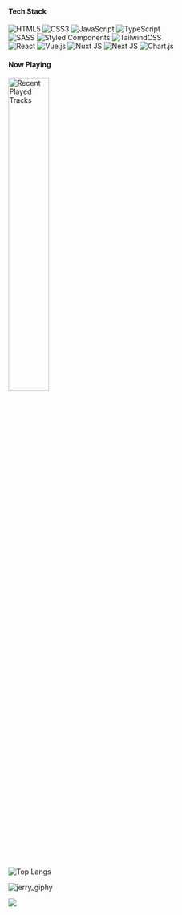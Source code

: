 #### Tech Stack
![HTML5](https://img.shields.io/badge/html5-%23E34F26.svg?style=flat-square&logo=html5&logoColor=white) ![CSS3](https://img.shields.io/badge/css3-%231572B6.svg?style=flat-square&logo=css3&logoColor=white) ![JavaScript](https://img.shields.io/badge/javascript-%23323330.svg?style=flat-square&logo=javascript&logoColor=%23F7DF1E) ![TypeScript](https://img.shields.io/badge/typescript-%23007ACC.svg?style=flat-square&logo=typescript&logoColor=white) <br/>
![SASS](https://img.shields.io/badge/SASS-hotpink.svg?style=flat-square&logo=SASS&logoColor=white) ![Styled Components](https://img.shields.io/badge/styled--components-DB7093?style=flat-square&logo=styled-components&logoColor=white) ![TailwindCSS](https://img.shields.io/badge/tailwindcss-%2338B2AC.svg?style=flat-square&logo=tailwind-css&logoColor=white) <br/>
![React](https://img.shields.io/badge/react-%2320232a.svg?style=flat-square&logo=react&logoColor=%2361DAFB) ![Vue.js](https://img.shields.io/badge/vue.js-%2335495e.svg?style=flat-square&logo=vuedotjs&logoColor=%234FC08D) ![Nuxt JS](https://img.shields.io/badge/Nuxt-002E3B?style=flat-square&logo=nuxt.js&logoColor=#00DC82) ![Next JS](https://img.shields.io/badge/Next-black?style=flat-square&logo=next.js&logoColor=white)
![Chart.js](https://img.shields.io/badge/chart.js-F5788D.svg?style=flat-square&logo=chart.js&logoColor=white) 


#### Now Playing 
<img src="https://github-profile-apple-music.web.app/api/v1/users/W1gcXnnFrlSfFhad015Y/recent/played/tracks?template=template_1_3" alt="Recent Played Tracks" style="width:40%;">

![Top Langs](https://github-readme-stats.vercel.app/api/top-langs/?username=6810779s&layout=compact&theme=tokyonight)


![jerry_giphy](https://user-images.githubusercontent.com/99670118/154081090-4860ec49-4a72-405a-956b-2d1a91f19cf2.gif)

[![](https://visitcount.itsvg.in/api?id=reese&icon=4&color=8)](https://visitcount.itsvg.in)
